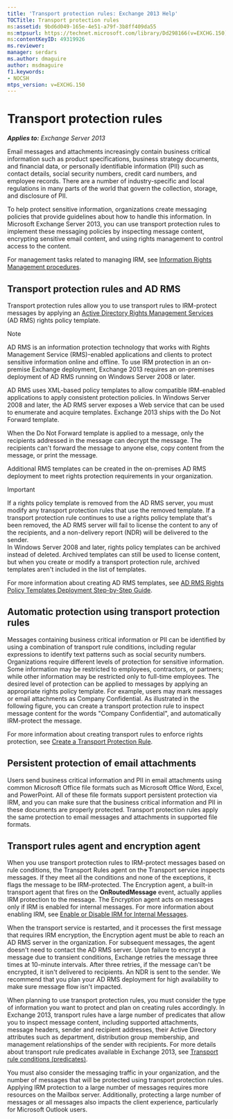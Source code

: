 ```yaml
---
title: 'Transport protection rules: Exchange 2013 Help'
TOCTitle: Transport protection rules
ms:assetid: 9bd6d049-165e-4e51-a79f-3b8ff409da55
ms:mtpsurl: https://technet.microsoft.com/library/Dd298166(v=EXCHG.150)
ms:contentKeyID: 49319926
ms.reviewer: 
manager: serdars
ms.author: dmaguire
author: msdmaguire
f1.keywords:
- NOCSH
mtps_version: v=EXCHG.150
---
```


# Transport protection rules

_**Applies to:** Exchange Server 2013_

Email messages and attachments increasingly contain business critical information such as product specifications, business strategy documents, and financial data, or personally identifiable information (PII) such as contact details, social security numbers, credit card numbers, and employee records. There are a number of industry-specific and local regulations in many parts of the world that govern the collection, storage, and disclosure of PII.

To help protect sensitive information, organizations create messaging policies that provide guidelines about how to handle this information. In Microsoft Exchange Server 2013, you can use transport protection rules to implement these messaging policies by inspecting message content, encrypting sensitive email content, and using rights management to control access to the content.

For management tasks related to managing IRM, see [Information Rights Management procedures](information-rights-management-procedures-exchange-2013-help.md).

## Transport protection rules and AD RMS

Transport protection rules allow you to use transport rules to IRM-protect messages by applying an [Active Directory Rights Management Services](https://go.microsoft.com/fwlink/p/?linkid=129823) (AD RMS) rights policy template.

> [!NOTE]
> AD&nbsp;RMS is an information protection technology that works with Rights Management Service (RMS)-enabled applications and clients to protect sensitive information online and offline. To use IRM protection in an on-premise Exchange deployment, Exchange 2013 requires an on-premises deployment of AD&nbsp;RMS running on Windows Server 2008 or later.

AD RMS uses XML-based policy templates to allow compatible IRM-enabled applications to apply consistent protection policies. In Windows Server 2008 and later, the AD RMS server exposes a Web service that can be used to enumerate and acquire templates. Exchange 2013 ships with the Do Not Forward template.

When the Do Not Forward template is applied to a message, only the recipients addressed in the message can decrypt the message. The recipients can't forward the message to anyone else, copy content from the message, or print the message.

Additional RMS templates can be created in the on-premises AD RMS deployment to meet rights protection requirements in your organization.

> [!IMPORTANT]
> If a rights policy template is removed from the AD&nbsp;RMS server, you must modify any transport protection rules that use the removed template. If a transport protection rule continues to use a rights policy template that's been removed, the AD&nbsp;RMS server will fail to license the content to any of the recipients, and a non-delivery report (NDR) will be delivered to the sender.<BR>In Windows Server 2008 and later, rights policy templates can be archived instead of deleted. Archived templates can still be used to license content, but when you create or modify a transport protection rule, archived templates aren't included in the list of templates.

For more information about creating AD RMS templates, see [AD RMS Rights Policy Templates Deployment Step-by-Step Guide](https://go.microsoft.com/fwlink/p/?linkid=136593).

## Automatic protection using transport protection rules

Messages containing business critical information or PII can be identified by using a combination of transport rule conditions, including regular expressions to identify text patterns such as social security numbers. Organizations require different levels of protection for sensitive information. Some information may be restricted to employees, contractors, or partners; while other information may be restricted only to full-time employees. The desired level of protection can be applied to messages by applying an appropriate rights policy template. For example, users may mark messages or email attachments as Company Confidential. As illustrated in the following figure, you can create a transport protection rule to inspect message content for the words "Company Confidential", and automatically IRM-protect the message.

For more information about creating transport rules to enforce rights protection, see [Create a Transport Protection Rule](create-a-transport-protection-rule-exchange-2013-help.md).

## Persistent protection of email attachments

Users send business critical information and PII in email attachments using common Microsoft Office file formats such as Microsoft Office Word, Excel, and PowerPoint. All of these file formats support persistent protection via IRM, and you can make sure that the business critical information and PII in these documents are properly protected. Transport protection rules apply the same protection to email messages and attachments in supported file formats.

## Transport rules agent and encryption agent

When you use transport protection rules to IRM-protect messages based on rule conditions, the Transport Rules agent on the Transport service inspects messages. If they meet all the conditions and none of the exceptions, it flags the message to be IRM-protected. The Encryption agent, a built-in transport agent that fires on the **OnRoutedMessage** event, actually applies IRM protection to the message. The Encryption agent acts on messages only if IRM is enabled for internal messages. For more information about enabling IRM, see [Enable or Disable IRM for Internal Messages](enable-or-disable-irm-for-internal-messages-exchange-2013-help.md).

When the transport service is restarted, and it processes the first message that requires IRM encryption, the Encryption agent must be able to reach an AD RMS server in the organization. For subsequent messages, the agent doesn't need to contact the AD RMS server. Upon failure to encrypt a message due to transient conditions, Exchange retries the message three times at 10-minute intervals. After three retries, if the message can't be encrypted, it isn't delivered to recipients. An NDR is sent to the sender. We recommend that you plan your AD RMS deployment for high availability to make sure message flow isn't impacted.

When planning to use transport protection rules, you must consider the type of information you want to protect and plan on creating rules accordingly. In Exchange 2013, transport rules have a large number of predicates that allow you to inspect message content, including supported attachments, message headers, sender and recipient addresses, their Active Directory attributes such as department, distribution group membership, and management relationships of the sender with recipients. For more details about transport rule predicates available in Exchange 2013, see [Transport rule conditions (predicates)](mail-flow-rule-conditions-and-exceptions-predicates-in-exchange-2013-exchange-2013-help.md).

You must also consider the messaging traffic in your organization, and the number of messages that will be protected using transport protection rules. Applying IRM protection to a large number of messages requires more resources on the Mailbox server. Additionally, protecting a large number of messages or all messages also impacts the client experience, particularly for Microsoft Outlook users.
